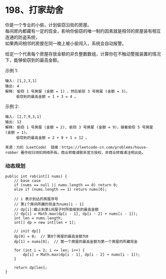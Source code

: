 198、打家劫舍
===

你是一个专业的小偷，计划偷窃沿街的房屋。<br>
每间房内都藏有一定的现金，影响你偷窃的唯一制约因素就是相邻的房屋装有相互连通的防盗系统，<br>
如果两间相邻的房屋在同一晚上被小偷闯入，系统会自动报警。<br>

给定一个代表每个房屋存放金额的非负整数数组，计算你在不触动警报装置的情况下，能够偷窃到的最高金额。<br>

示例 1:<br>
```
输入: [1,2,3,1]
输出: 4
解释: 偷窃 1 号房屋 (金额 = 1) ，然后偷窃 3 号房屋 (金额 = 3)。
     偷窃到的最高金额 = 1 + 3 = 4 。
```
示例 2:<br>
```
输入: [2,7,9,3,1]
输出: 12
解释: 偷窃 1 号房屋 (金额 = 2), 偷窃 3 号房屋 (金额 = 9)，接着偷窃 5 号房屋 (金额 = 1)。
     偷窃到的最高金额 = 2 + 9 + 1 = 12 。
```
``
来源：力扣（LeetCode）
链接：https://leetcode-cn.com/problems/house-robber
著作权归领扣网络所有。商业转载请联系官方授权，非商业转载请注明出处。
``

### 动态规划
```
public int rob(int[] nums) {
    // base case
    if (nums == null || nums.length == 0) return 0;
    else if (nums.length == 1) return nums[0];

    // i 表示到达的房屋序号   
    // 第i个房间所藏的现金为nums[i - 1]
    // dp[i]:截止到第i间屋子时所能偷到的最高金额 
    // dp[i] = Math.max(dp[i - 1], dp[i - 2] + nums[i - 1]);
    int len = nums.length;
    int[] dp = new int[len + 1];

    // init dp[]
    dp[0] = 0;  // 第0个房屋的最高金额为0
    dp[1] = nums[0];  // 第一个房屋的最高金额为第一个房屋的所藏现金

    for (int i = 2; i <= len; i++) {  
        dp[i] = Math.max(dp[i - 1], dp[i - 2] + nums[i - 1]);
    }

    return dp[len];
}
```
